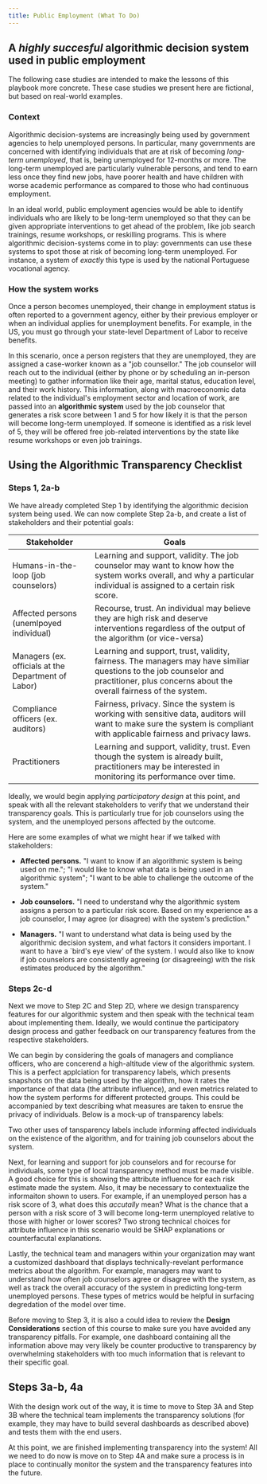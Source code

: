 ```yaml
---
title: Public Employment (What To Do)
---
```


## A _highly succesful_ algorithmic decision system used in public employment

The following case studies are intended to make the lessons of this playbook more concrete. These case studies we present here are fictional, but based on real-world examples. 

### Context

Algorithmic decision-systems are increasingly being used by government agencies to help unemployed persons. In particular, many governments are concerned with identifying individuals that are at risk of becoming _long-term unemployed_, that is, being unemployed for 12-months or more. The long-term unemployed are particularly vulnerable persons, and tend to earn less once they find new jobs, have poorer health and have children with worse academic performance as compared to those who had continuous employment.

In an ideal world, public employment agencies would be able to identify individuals who are likely to be long-term unemployed so that they can be given appropriate interventions to get ahead of the problem, like job search trainings, resume workshops, or reskilling programs. This is where algorithmic decision-systems come in to play: governments can use these systems to spot those at risk of becoming long-term unemployed. For instance, a system of _exactly_ this type is used by the national Portuguese vocational agency.

### How the system works

Once a person becomes unemployed, their change in employment status is often reported to a government agency, either by their previous employer or when an individual applies for unemployment benefits. For example, in the US, you must go through your state-level Department of Labor to receive benefits.

In this scenario, once a person registers that they are unemployed, they are assigned a case-worker known as a "job counsellor." The job counselor will reach out to the individual (either by phone or by scheduling an in-person meeting) to gather information like their age, marital status, education level, and their work history. This information, along with macroeconomic data related to the individual's employment sector and location of work, are passed into an **algorithmic system** used by the job counselor that generates a risk score between 1 and 5 for how likely it is that the person will become long-term unemployed. If someone is identified as a risk level of 5, they will be offered free job-related interventions by the state like resume workshops or even job trainings.

## Using the Algorithmic Transparency Checklist

### Steps 1, 2a-b

We have already completed Step 1 by identifying the algorithmic decision system being used. We can now complete Step 2a-b, and create a list of stakeholders and their potential goals:

| Stakeholder                                         | Goals                                                                                                                                                                                    |
|-----------------------------------------------------|------------------------------------------------------------------------------------------------------------------------------------------------------------------------------------------|
| Humans-in-the-loop (job counselors)                 | Learning and support, validity. The job counselor may want to know how the system works overall, and why a particular individual is assigned to a certain risk score.                    |
| Affected persons (unemlpoyed individual)            | Recourse, trust. An individual may believe they are high risk and deserve interventions regardless of the output of the algorithm (or vice-versa)                                        |
| Managers (ex. officials at the Department of Labor) | Learning and support, trust, validity, fairness. The managers may have similiar questions to the job counselor and practitioner, plus concerns about the overall fairness of the system. |
| Compliance officers (ex. auditors)                  | Fairness, privacy. Since the system is working with sensitive data, auditors will want to make sure the system is compliant with applicable fairness and privacy laws.                   |
| Practitioners                                       | Learning and support, validity, trust. Even though the system is already built, practitioners may be interested in monitoring its performance over time.                               |

Ideally, we would begin applying _participatory design_ at this point, and speak with all the relevant stakeholders to verify that we understand their transparency goals. This is particularly true for job counselors using the system, and the unemployed persons affected by the outcome.

Here are some examples of what we might hear if we talked with stakeholders:

- **Affected persons.** "I want to know if an algorithmic system is being used on me."; "I would like to know what data is being used in an algorithmic system"; "I want to be able to challenge the outcome of the system."

- **Job counselors.** "I need to understand why the algorithmic system assigns a person to a particular risk score. Based on my experience as a job counselor, I may agree (or disagree) with the system's prediction."

- **Managers.** "I want to understand what data is being used by the algorithmic decision system, and what factors it considers important. I want to have a `bird's eye view' of the system. I would also like to know if job counselors are consistently agreeing (or disagreeing) with the risk estimates produced by the algorithm."

### Steps 2c-d

Next we move to Step 2C and Step 2D, where we design transparency features for our algorithmic system and then speak with the technical team about implementing them. Ideally, we would continue the participatory design process and gather feedback on our transparency features from the respective stakeholders.

We can begin by considering the goals of managers and compliance officers, who are concerend a high-altitude view of the algorithmic system. This is a perfect applciation for transparency labels, which presents snapshots on the data being used by the algorithm, how it rates the importance of that data (the attribute influence), and even metrics related to how the system performs for different protected groups. This could be accompanied by text describing what measures are taken to ensrue the privacy of individuals. Below is a mock-up of transparency labels:

Two other uses of tansparency labels include informing affected individuals on the existence of the algorithm, and for training job counselors about the system.

Next, for learning and support for job counselors and for recourse for individuals, some type of local transparency method must be made visible. A good choice for this is showing the attribute influence for each risk estimate made the system. Also, it may be necessary to contextualize the informaiton shown to users. For example, if an unemployed person has a risk score of 3, what does this _accutally_ mean? What is the chance that a person with a risk score of 3 will become long-term unemployed relative to those with higher or lower scores? Two strong technical choices for attribute influence in this scenario would be SHAP explanations or counterfacutal explanations.

Lastly, the technical team and managers within your organization may want a customized dashboard that displays technically-revelant performance metrics about the algorithm. For example, managers may want to understand how often job counselors agree or disagree with the system, as well as track the overall accuracy of the system in predicting long-term unemployed persons. These types of metrics would be helpful in surfacing degredation of the model over time.

Before moving to Step 3, it is also a could idea to review the **Design Considerations** section of this course to make sure you have avoided any transparency pitfalls. For example, one dashboard containing all the information above may very likely be counter productive to transparency by overwhelming stakeholders with too much information that is relevant to their specific goal.

## Steps 3a-b, 4a

With the design work out of the way, it is time to move to Step 3A and Step 3B where the technical team implements the transparency solutions (for example, they may have to build several dashboards as described above) and tests them with the end users.

At this point, we are finished implementing transparency into the system! All we need to do now is move on to Step 4A and make sure a process is in place to continually monitor the system and the transparency features into the future.